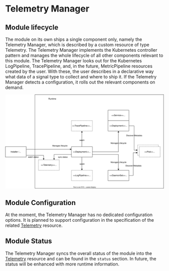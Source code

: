 # Telemetry Manager

## Module lifecycle

The module on its own ships a single component only, namely the Telemetry Manager, which is described by a custom resource of type Telemetry. The Telemetry Manager implements the Kubernetes controller pattern and manages the whole lifecycle of all other components relevant to this module. The Telemetry Manager looks out for the Kubernetes LogPipeline, TracePipeline, and, in the future, MetricPipeline resources created by the user. With these, the user describes in a declarative way what data of a signal type to collect and where to ship it.
If the Telemetry Manager detects a configuration, it rolls out the relevant components on demand.

![Manager](./assets/manager-lifecycle.drawio.svg)

## Module Configuration

At the moment, the Telemetry Manager has no dedicated configuration options. It is planned to support configuration in the specification of the related [Telemetry](./resources/01-telemetry.md) resource.

## Module Status
The Telemetry Manager syncs the overall status of the module into the [Telemetry](./resources/01-telemetry.md) resource and can be found in the `status` section. In future, the status will be enhanced with more runtime information.
